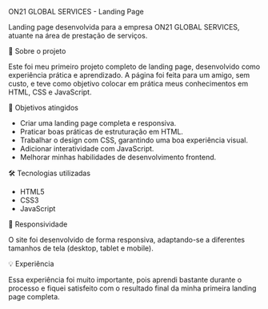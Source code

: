 ON21 GLOBAL SERVICES - Landing Page

Landing page desenvolvida para a empresa ON21 GLOBAL SERVICES, atuante na área de prestação de serviços.

🚀 Sobre o projeto

Este foi meu primeiro projeto completo de landing page, desenvolvido como experiência prática e aprendizado.
A página foi feita para um amigo, sem custo, e teve como objetivo colocar em prática meus conhecimentos em HTML, CSS e JavaScript.

🎯 Objetivos atingidos

  - Criar uma landing page completa e responsiva.
  - Praticar boas práticas de estruturação em HTML.
  - Trabalhar o design com CSS, garantindo uma boa experiência visual.
  - Adicionar interatividade com JavaScript.
  - Melhorar minhas habilidades de desenvolvimento frontend.

🛠️ Tecnologias utilizadas

  - HTML5
  - CSS3
  - JavaScript

📱 Responsividade

O site foi desenvolvido de forma responsiva, adaptando-se a diferentes tamanhos de tela (desktop, tablet e mobile).

💡 Experiência

Essa experiência foi muito importante, pois aprendi bastante durante o processo e fiquei satisfeito com o resultado final da minha primeira landing page completa.
